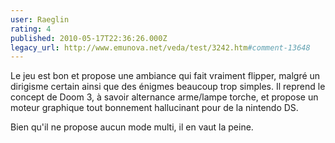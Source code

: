 ```yaml
---
user: Raeglin
rating: 4
published: 2010-05-17T22:36:26.000Z
legacy_url: http://www.emunova.net/veda/test/3242.htm#comment-13648
---
```

Le jeu est bon et propose une ambiance qui fait vraiment flipper, malgré un dirigisme certain ainsi que des énigmes beaucoup trop simples.
Il reprend le concept de Doom 3, à savoir alternance arme/lampe torche, et propose un moteur graphique tout bonnement hallucinant pour de la nintendo DS.

Bien qu'il ne propose aucun mode multi, il en vaut la peine.